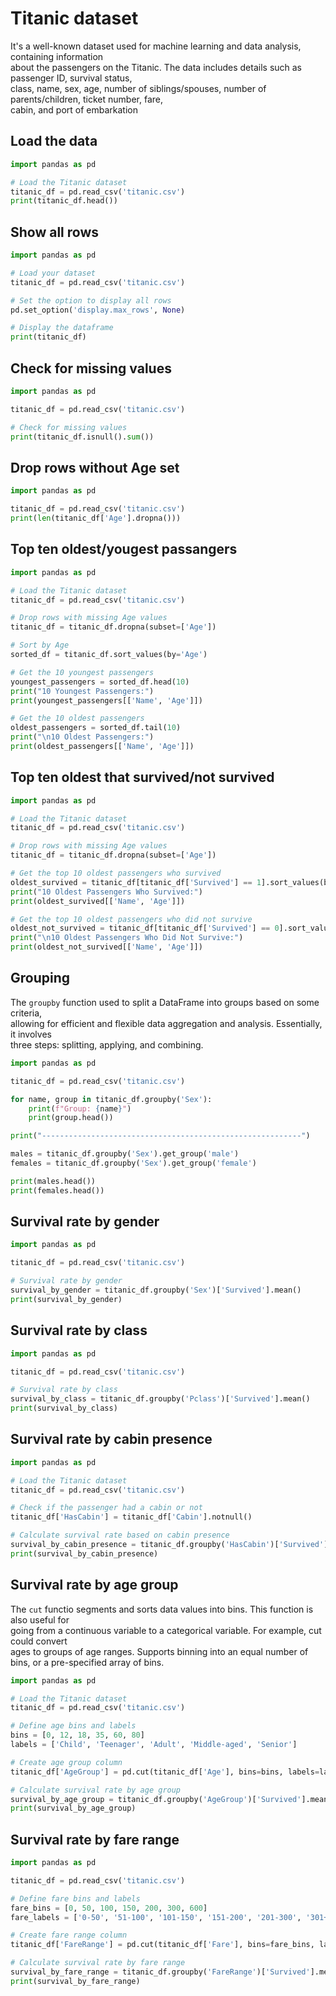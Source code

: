 # Titanic dataset 

It's a well-known dataset used for machine learning and data analysis, containing information  
about the passengers on the Titanic. The data includes details such as passenger ID, survival status,  
class, name, sex, age, number of siblings/spouses, number of parents/children, ticket number, fare,  
cabin, and port of embarkation

## Load the data

```python
import pandas as pd

# Load the Titanic dataset
titanic_df = pd.read_csv('titanic.csv')
print(titanic_df.head())
```

## Show all rows

```python
import pandas as pd

# Load your dataset
titanic_df = pd.read_csv('titanic.csv')

# Set the option to display all rows
pd.set_option('display.max_rows', None)

# Display the dataframe
print(titanic_df)
```

## Check for missing values 

```python
import pandas as pd

titanic_df = pd.read_csv('titanic.csv')

# Check for missing values
print(titanic_df.isnull().sum())
```

## Drop rows without Age set

```python
import pandas as pd

titanic_df = pd.read_csv('titanic.csv')
print(len(titanic_df['Age'].dropna()))
```

## Top ten oldest/yougest passangers

```python
import pandas as pd

# Load the Titanic dataset
titanic_df = pd.read_csv('titanic.csv')

# Drop rows with missing Age values
titanic_df = titanic_df.dropna(subset=['Age'])

# Sort by Age
sorted_df = titanic_df.sort_values(by='Age')

# Get the 10 youngest passengers
youngest_passengers = sorted_df.head(10)
print("10 Youngest Passengers:")
print(youngest_passengers[['Name', 'Age']])

# Get the 10 oldest passengers
oldest_passengers = sorted_df.tail(10)
print("\n10 Oldest Passengers:")
print(oldest_passengers[['Name', 'Age']])
```

## Top ten oldest that survived/not survived

```python
import pandas as pd

# Load the Titanic dataset
titanic_df = pd.read_csv('titanic.csv')

# Drop rows with missing Age values
titanic_df = titanic_df.dropna(subset=['Age'])

# Get the top 10 oldest passengers who survived
oldest_survived = titanic_df[titanic_df['Survived'] == 1].sort_values(by='Age', ascending=False).head(10)
print("10 Oldest Passengers Who Survived:")
print(oldest_survived[['Name', 'Age']])

# Get the top 10 oldest passengers who did not survive
oldest_not_survived = titanic_df[titanic_df['Survived'] == 0].sort_values(by='Age', ascending=False).head(10)
print("\n10 Oldest Passengers Who Did Not Survive:")
print(oldest_not_survived[['Name', 'Age']])
```

## Grouping 

The `groupby` function used to split a DataFrame into groups based on some criteria,  
allowing for efficient and flexible data aggregation and analysis. Essentially, it involves  
three steps: splitting, applying, and combining.  

```python
import pandas as pd

titanic_df = pd.read_csv('titanic.csv')

for name, group in titanic_df.groupby('Sex'): 
    print(f"Group: {name}")
    print(group.head()) 

print("----------------------------------------------------------")

males = titanic_df.groupby('Sex').get_group('male')
females = titanic_df.groupby('Sex').get_group('female')

print(males.head())
print(females.head())
```


## Survival rate by gender

```python
import pandas as pd

titanic_df = pd.read_csv('titanic.csv')

# Survival rate by gender
survival_by_gender = titanic_df.groupby('Sex')['Survived'].mean()
print(survival_by_gender)
```

## Survival rate by class

```python
import pandas as pd

titanic_df = pd.read_csv('titanic.csv')

# Survival rate by class
survival_by_class = titanic_df.groupby('Pclass')['Survived'].mean()
print(survival_by_class)
```

## Survival rate by cabin presence

```python
import pandas as pd

# Load the Titanic dataset
titanic_df = pd.read_csv('titanic.csv')

# Check if the passenger had a cabin or not
titanic_df['HasCabin'] = titanic_df['Cabin'].notnull()

# Calculate survival rate based on cabin presence
survival_by_cabin_presence = titanic_df.groupby('HasCabin')['Survived'].mean()
print(survival_by_cabin_presence)
```

## Survival rate by age group

The `cut` functio segments and sorts data values into bins. This function is also useful for  
going from a continuous variable to a categorical variable. For example, cut could convert  
ages to groups of age ranges. Supports binning into an equal number of bins, or a pre-specified array of bins.  

```python
import pandas as pd

# Load the Titanic dataset
titanic_df = pd.read_csv('titanic.csv')

# Define age bins and labels
bins = [0, 12, 18, 35, 60, 80]
labels = ['Child', 'Teenager', 'Adult', 'Middle-aged', 'Senior']

# Create age group column
titanic_df['AgeGroup'] = pd.cut(titanic_df['Age'], bins=bins, labels=labels)

# Calculate survival rate by age group
survival_by_age_group = titanic_df.groupby('AgeGroup')['Survived'].mean()
print(survival_by_age_group)
```

## Survival rate by fare range

```python
import pandas as pd

titanic_df = pd.read_csv('titanic.csv')

# Define fare bins and labels
fare_bins = [0, 50, 100, 150, 200, 300, 600]
fare_labels = ['0-50', '51-100', '101-150', '151-200', '201-300', '301+']

# Create fare range column
titanic_df['FareRange'] = pd.cut(titanic_df['Fare'], bins=fare_bins, labels=fare_labels)

# Calculate survival rate by fare range
survival_by_fare_range = titanic_df.groupby('FareRange')['Survived'].mean()
print(survival_by_fare_range)
```
